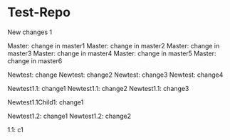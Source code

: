 Test-Repo
=========
New changes 1


Master: change in master1
Master: change in master2
Master: change in master3
Master: change in master4
Master: change in master5
Master: change in master6

Newtest: change
Newtest: change2
Newtest: change3
Newtest: change4

Newtest1.1: change1
Newtest1.1: change2
Newtest1.1: change3

Newtest1.1Child1: change1

Newtest1.2: change1
Newtest1.2: change2

1.1: c1